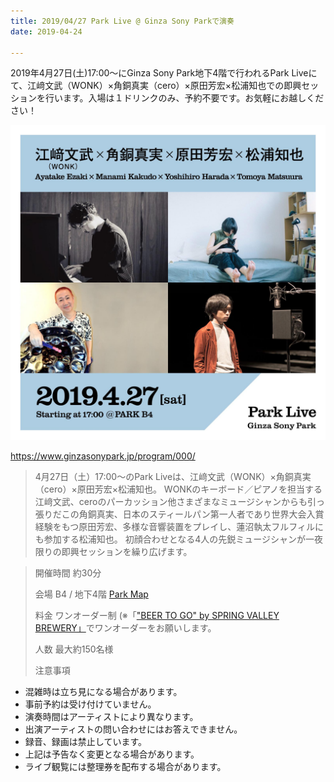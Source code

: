 ```yaml
---
title: 2019/04/27 Park Live @ Ginza Sony Parkで演奏
date: 2019-04-24

---
```


2019年4月27日(土)17:00〜にGinza Sony Park地下4階で行われるPark Liveにて、江﨑文武（WONK）×角銅真実（cero）×原田芳宏×松浦知也での即興セッションを行います。入場は１ドリンクのみ、予約不要です。お気軽にお越しください！


<!--more-->

![](parklive.jpg)

https://www.ginzasonypark.jp/program/000/

> 4月27日（土）17:00〜のPark Liveは、江﨑文武（WONK）×角銅真実（cero）×原田芳宏×松浦知也。⁣
> WONKのキーボード／ピアノを担当する江﨑文武、ceroのパーカッション他さまざまなミュージシャンからも引っ張りだこの角銅真実、日本のスティールパン第一人者であり世界大会入賞経験をもつ原田芳宏、多様な音響装置をプレイし、蓮沼執太フルフィルにも参加する松浦知也。⁣
>初顔合わせとなる4人の先鋭ミュージシャンが一夜限りの即興セッションを繰り広げます。⁣
⁣

> 開催時間	約30分
> 
> 会場	B4 / 地下4階 [Park Map](https://www.ginzasonypark.jp/map/index.html#B4)
> 
> 料金	ワンオーダー制 (※「["BEER TO GO" by SPRING VALLEY BREWERY」](https://www.ginzasonypark.jp/shop/11.html)でワンオーダーをお願いします。
> 
> 人数	最大約150名様
> 
> 注意事項	
> 
 - 混雑時は立ち見になる場合があります。
 - 事前予約は受け付けていません。
 - 演奏時間はアーティストにより異なります。
 - 出演アーティストの問い合わせにはお答えできません。
 - 録音、録画は禁止しています。
 - 上記は予告なく変更となる場合があります。
 - ライブ観覧には整理券を配布する場合があります。